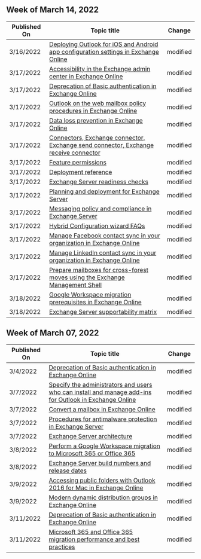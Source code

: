 <!-- This file is generated automatically each week. Changes made to this file will be overwritten.-->



## Week of March 14, 2022


| Published On |Topic title | Change |
|------|------------|--------|
| 3/16/2022 | [Deploying Outlook for iOS and Android app configuration settings in Exchange Online](/Exchange/clients-and-mobile-in-exchange-online/outlook-for-ios-and-android/outlook-for-ios-and-android-configuration-with-microsoft-intune) | modified |
| 3/17/2022 | [Accessibility in the Exchange admin center in Exchange Online](/Exchange/accessibility/accessibility-in-exchange-admin-center) | modified |
| 3/17/2022 | [Deprecation of Basic authentication in Exchange Online](/Exchange/clients-and-mobile-in-exchange-online/deprecation-of-basic-authentication-exchange-online) | modified |
| 3/17/2022 | [Outlook on the web mailbox policy procedures in Exchange Online](/Exchange/clients-and-mobile-in-exchange-online/outlook-on-the-web/outlook-web-app-mailbox-policy-procedures) | modified |
| 3/17/2022 | [Data loss prevention in Exchange Online](/Exchange/security-and-compliance/data-loss-prevention/data-loss-prevention) | modified |
| 3/17/2022 | [Connectors, Exchange connector, Exchange send connector, Exchange receive connector](/Exchange/mail-flow/connectors/connectors?view=exchserver-2016) | modified |
| 3/17/2022 | [Feature permissions](/Exchange/permissions/feature-permissions/feature-permissions?view=exchserver-2016) | modified |
| 3/17/2022 | [Deployment reference](/Exchange/plan-and-deploy/deployment-ref/deployment-ref?view=exchserver-2016) | modified |
| 3/17/2022 | [Exchange Server readiness checks](/Exchange/plan-and-deploy/deployment-ref/readiness-checks?view=exchserver-2016) | modified |
| 3/17/2022 | [Planning and deployment for Exchange Server](/Exchange/plan-and-deploy/plan-and-deploy?view=exchserver-2016) | modified |
| 3/17/2022 | [Messaging policy and compliance in Exchange Server](/Exchange/policy-and-compliance/policy-and-compliance?view=exchserver-2016) | modified |
| 3/17/2022 | [Hybrid Configuration wizard FAQs](/Exchange/hybrid-configuration-wizard-faqs) | modified |
| 3/17/2022 | [Manage Facebook contact sync in your organization in Exchange Online](/Exchange/recipients-in-exchange-online/manage-facebook-contact-sync) | modified |
| 3/17/2022 | [Manage LinkedIn contact sync in your organization in Exchange Online](/Exchange/recipients-in-exchange-online/manage-linkedin-contact-sync) | modified |
| 3/17/2022 | [Prepare mailboxes for cross-forest moves using the Exchange Management Shell](/Exchange/architecture/mailbox-servers/prep-mailboxes-for-cross-forest-moves-in-powershell?view=exchserver-2016) | modified |
| 3/18/2022 | [Google Workspace migration prerequisites in Exchange Online](/Exchange/mailbox-migration/googleworkspace-migration-prerequisites) | modified |
| 3/18/2022 | [Exchange Server supportability matrix](/Exchange/plan-and-deploy/supportability-matrix?view=exchserver-2016) | modified |


## Week of March 07, 2022


| Published On |Topic title | Change |
|------|------------|--------|
| 3/4/2022 | [Deprecation of Basic authentication in Exchange Online](/Exchange/clients-and-mobile-in-exchange-online/deprecation-of-basic-authentication-exchange-online) | modified |
| 3/7/2022 | [Specify the administrators and users who can install and manage add-ins for Outlook in Exchange Online](/Exchange/clients-and-mobile-in-exchange-online/add-ins-for-outlook/specify-who-can-install-and-manage-add-ins) | modified |
| 3/7/2022 | [Convert a mailbox in Exchange Online](/Exchange/recipients-in-exchange-online/manage-user-mailboxes/convert-a-mailbox) | modified |
| 3/7/2022 | [Procedures for antimalware protection in Exchange Server](/Exchange/antispam-and-antimalware/antimalware-protection/antimalware-procedures?view=exchserver-2016) | modified |
| 3/7/2022 | [Exchange Server architecture](/Exchange/architecture/architecture?view=exchserver-2016) | modified |
| 3/8/2022 | [Perform a Google Workspace migration to Microsoft 365 or Office 365](/Exchange/mailbox-migration/perform-g-suite-migration) | modified |
| 3/8/2022 | [Exchange Server build numbers and release dates](/Exchange/new-features/build-numbers-and-release-dates?view=exchserver-2016) | modified |
| 3/9/2022 | [Accessing public folders with Outlook 2016 for Mac in Exchange Online](/Exchange/collaboration-exo/public-folders/access-public-folders-with-outlook-2016-for-mac) | modified |
| 3/9/2022 | [Modern dynamic distribution groups in Exchange Online](/Exchange/recipients-in-exchange-online/manage-dynamic-distribution-groups/modern-dynamic-distribution-groups) | modified |
| 3/11/2022 | [Deprecation of Basic authentication in Exchange Online](/Exchange/clients-and-mobile-in-exchange-online/deprecation-of-basic-authentication-exchange-online) | modified |
| 3/11/2022 | [Microsoft 365 and Office 365 migration performance and best practices](/Exchange/mailbox-migration/office-365-migration-best-practices) | modified |
